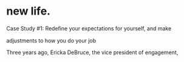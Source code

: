 # new life.

Case Study #1: Redeﬁne your expectations for yourself, and make

adjustments to how you do your job

Three years ago, Ericka DeBruce, the vice president of engagement,